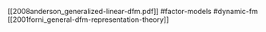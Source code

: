 [[2008anderson_generalized-linear-dfm.pdf]]
#factor-models #dynamic-fm
[[2001forni_general-dfm-representation-theory]]
